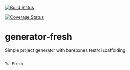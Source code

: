 [![Build Status](https://travis-ci.org/SWoskowiak/generator-fresh.svg?branch=master)](https://travis-ci.org/SWoskowiak/generator-fresh)

[![Coverage Status](https://coveralls.io/repos/github/SWoskowiak/generator-fresh/badge.svg?branch=master)](https://coveralls.io/github/SWoskowiak/generator-fresh?branch=master)

# generator-fresh
Simple project generator with barebones test/ci scaffolding

```Javascript

Yo Fresh

```
